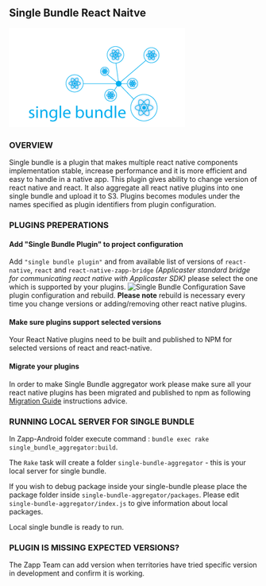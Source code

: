 ## Single Bundle React Naitve

![single-bundle.png](./single-bundle.png)

### OVERVIEW
Single bundle is a plugin that makes multiple react native components implementation stable, increase performance and it is more efficient and easy to handle in a native app. This plugin gives ability to change version of react native and react. It also aggregate all react native plugins into one single bundle and upload it to S3. Plugins becomes modules under the names specified as plugin identifiers from plugin configuration.

### PLUGINS PREPERATIONS

#### Add "Single Bundle Plugin" to project configuration
Add  `"single bundle plugin"`  and from available list of versions of `react-native`, `react` and `react-native-zapp-bridge` *(Applicaster standard bridge for communicating react native with Applicaster SDK)* please select the one which is supported by your plugins.
![Single Bundle Configuration]( https://assets-production.applicaster.com/applicaster-employees/zapp_team/anna_bauza/react_native/single-bundle-config.png  "Single Bundle Configuration")
Save plugin configuration and rebuild.
**Please note** rebuild is necessary every time you change versions or adding/removing other react native plugins.


#### Make sure plugins support selected versions
Your React Native plugins need to be built and published to NPM for selected versions of react and react-native.


#### Migrate your plugins
In order to make Single Bundle aggregator work please make sure all your react native plugins has been migrated and published to npm as following [Migration Guide](../../quick-brick/migration-guide.md) instructions advice.

### RUNNING LOCAL SERVER FOR SINGLE BUNDLE

In Zapp-Android folder execute command :
`bundle exec rake single_bundle_aggregator:build`.


The `Rake` task will create a folder `single-bundle-aggregator` - this is your local server for single bundle.

If you wish to debug package inside your single-bundle please place the package folder inside `single-bundle-aggregator/packages`. Please edit `single-bundle-aggregator/index.js` to give information about local packages.

Local single bundle is ready to run.

### PLUGIN IS MISSING EXPECTED VERSIONS?
The Zapp Team can add version when territories have tried specific version in development and confirm it is working.
